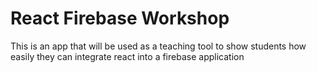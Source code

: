 # React Firebase Workshop
This is an app that will be used as a teaching tool to show students how easily they can integrate react into a firebase application
